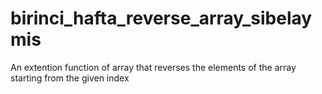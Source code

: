 # birinci_hafta_reverse_array_sibelaymis

An extention function of array that reverses the elements of the array starting from the given index
